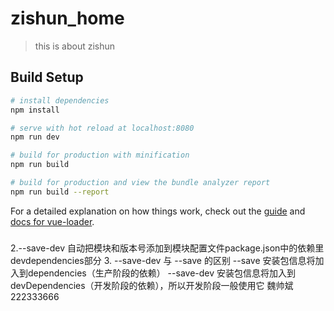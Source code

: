 # zishun_home

> this is about zishun

## Build Setup

``` bash
# install dependencies
npm install

# serve with hot reload at localhost:8080
npm run dev

# build for production with minification
npm run build

# build for production and view the bundle analyzer report
npm run build --report
```

For a detailed explanation on how things work, check out the [guide](http://vuejs-templates.github.io/webpack/) and [docs for vue-loader](http://vuejs.github.io/vue-loader).

###
2.--save-dev
自动把模块和版本号添加到模块配置文件package.json中的依赖里devdependencies部分
3. --save-dev 与 --save 的区别
--save     安装包信息将加入到dependencies（生产阶段的依赖）
--save-dev 安装包信息将加入到devDependencies（开发阶段的依赖），所以开发阶段一般使用它
魏帅斌222333666

